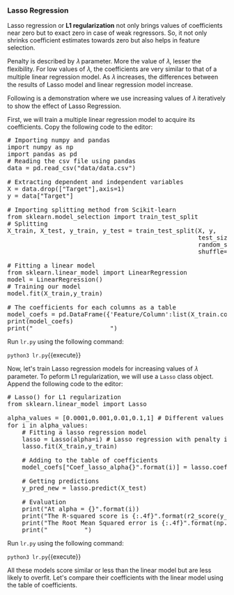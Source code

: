 ### Lasso Regression
Lasso regression or **L1 regularization** not only brings values of coefficients near zero but to exact zero in case of weak regressors. So, it not only shrinks coefficient estimates towards zero but also helps in feature selection.

Penalty is described by 𝜆 parameter. More the value of 𝜆, lesser the flexibility. For low values of 𝜆, the coefficients are very similar to that of a multiple linear regression model. As 𝜆 increases, the differences between the results of Lasso model and linear regression model increase.

Following is a demonstration where we use increasing values of 𝜆 iteratively to show the effect of Lasso Regression.

First, we will train a multiple linear regression model to acquire its coefficients. Copy the following code to the editor:

<pre class="file" data-filename="lr.py" data-target="replace">
# Importing numpy and pandas
import numpy as np
import pandas as pd
# Reading the csv file using pandas 
data = pd.read_csv("data/data.csv")

# Extracting dependent and independent variables
X = data.drop(["Target"],axis=1)
y = data["Target"]

# Importing splitting method from Scikit-learn
from sklearn.model_selection import train_test_split
# Splitting
X_train, X_test, y_train, y_test = train_test_split(X, y,
                                                    test_size=0.3,
                                                    random_state=100,
                                                    shuffle=True)

# Fitting a linear model
from sklearn.linear_model import LinearRegression
model = LinearRegression()
# Training our model
model.fit(X_train,y_train)

# The coefficients for each columns as a table
model_coefs = pd.DataFrame({'Feature/Column':list(X_train.columns),"Coef_linear":model.coef_})
print(model_coefs)
print("_____________________")
</pre>

Run `lr.py` using the following command:

`python3 lr.py`{{execute}}

Now, let's train Lasso regression models for increasing values of 𝜆 parameter. To peform L1 regularization, we will use a `Lasso` class object. Append the following code to the editor:

<pre class="file" data-filename="lr.py" data-target="append">
# Lasso() for L1 regularization
from sklearn.linear_model import Lasso

alpha_values = [0.0001,0.001,0.01,0.1,1] # Different values for 𝜆 parameter
for i in alpha_values:
    # Fitting a lasso regression model
    lasso = Lasso(alpha=i) # Lasso regression with penalty i
    lasso.fit(X_train,y_train) 

    # Adding to the table of coefficients
    model_coefs["Coef_lasso_alpha{}".format(i)] = lasso.coef_
    
    # Getting predictions
    y_pred_new = lasso.predict(X_test)
    
    # Evaluation
    print("At alpha = {}".format(i))
    print("The R-squared score is {:.4f}".format(r2_score(y_test,y_pred_new)))
    print("The Root Mean Squared error is {:.4f}".format(np.sqrt(mean_squared_error(y_test,y_pred_new))))
    print("__________")
</pre>

Run `lr.py` using the following command:

`python3 lr.py`{{execute}}

All these models score similar or less than the linear model but are less likely to overfit. Let's compare their coefficients with the linear model using the table of coefficients.